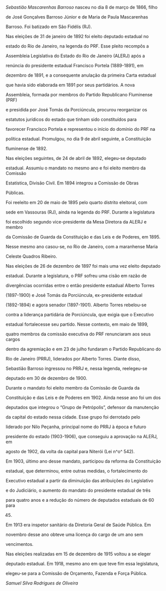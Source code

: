 

*Sebastião Mascarenhas Barroso* nasceu no dia 8 de março de 1866, filho

de José Gonçalves Barroso Júnior e de Maria de Paula Mascarenhas

Barroso. Foi batizado em São Fidélis (RJ).



Nas eleições de 31 de janeiro de 1892 foi eleito deputado estadual no

estado do Rio de Janeiro, na legenda do PRF. Esse pleito recompôs a

Assembleia Legislativa do Estado do Rio de Janeiro (ALERJ) após a

renúncia do presidente estadual Francisco Portela (1889-1891), em

dezembro de 1891, e a consequente anulação da primeira Carta estadual

que havia sido elaborada em 1891 por seus partidários. A nova

Assembleia, formada por membros do Partido Republicano Fluminense (PRF)

e presidida por José Tomás da Porciúncula, procurou reorganizar os

estatutos jurídicos do estado que tinham sido constituídos para

favorecer Francisco Portela e representou o início do domínio do PRF na

política estadual. Promulgou, no dia 9 de abril seguinte, a Constituição

fluminense de 1892.



Nas eleições seguintes, de 24 de abril de 1892, elegeu-se deputado

estadual. Assumiu o mandato no mesmo ano e foi eleito membro da Comissão

Estatística, Divisão Civil. Em 1894 integrou a Comissão de Obras

Públicas.



Foi reeleito em 20 de maio de 1895 pelo quarto distrito eleitoral, com

sede em Vassouras (RJ), ainda na legenda do PRF. Durante a legislatura

foi escolhido segundo vice-presidente da Mesa Diretora da ALERJ e membro

da Comissão de Guarda da Constituição e das Leis e de Poderes, em 1895.

Nesse mesmo ano casou-se, no Rio de Janeiro, com a maranhense Maria

Celeste Quadros Ribeiro.



Nas eleições de 26 de dezembro de 1897 foi mais uma vez eleito deputado

estadual. Durante a legislatura, o PRF sofreu uma cisão em razão de

divergências ocorridas entre o então presidente estadual Alberto Torres

(1897-1900) e José Tomás da Porciúncula, ex-presidente estadual

(1892-1894) e agora senador (1897-1901). Alberto Torres rebelou-se

contra a liderança partidária de Porciúncula, que exigia que o Executivo

estadual fortalecesse seu partido. Nesse contexto, em maio de 1899,

quatro membros da comissão executiva do PRF renunciaram aos seus cargos

dentro da agremiação e em 23 de julho fundaram o Partido Republicano do

Rio de Janeiro (PRRJ), liderados por Alberto Torres. Diante disso,

Sebastião Barroso ingressou no PRRJ e, nessa legenda, reelegeu-se

deputado em 30 de dezembro de 1900.



Durante o mandato foi eleito membro da Comissão de Guarda da

Constituição e das Leis e de Poderes em 1902. Ainda nesse ano foi um dos

deputados que integrou o “Grupo de Petrópolis”, defensor da manutenção

da capital do estado nessa cidade. Esse grupo foi derrotado pelo

liderado por Nilo Peçanha, principal nome do PRRJ à época e futuro

presidente do estado (1903-1906), que conseguiu a aprovação na ALERJ, em

agosto de 1902, da volta da capital para Niterói (Lei n^o^ 542).



Em 1903, último ano desse mandato, participou da reforma da Constituição

estadual, que determinou, entre outras medidas, o fortalecimento do

Executivo estadual a partir da diminuição das atribuições do Legislativo

e do Judiciário, o aumento do mandato do presidente estadual de três

para quatro anos e a redução do número de deputados estaduais de 60 para

45.



Em 1913 era inspetor sanitário da Diretoria Geral de Saúde Pública. Em

novembro desse ano obteve uma licença do cargo de um ano sem

vencimentos.



Nas eleições realizadas em 15 de dezembro de 1915 voltou a se eleger

deputado estadual. Em 1918, mesmo ano em que teve fim essa legislatura,

elegeu-se para a Comissão de Orçamento, Fazenda e Força Pública.



*Samuel Silva Rodrigues de Oliveira*




